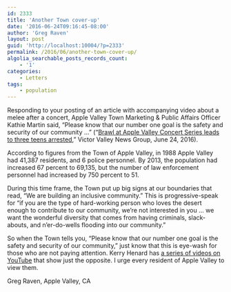 ```yaml
---
id: 2333
title: 'Another Town cover-up'
date: '2016-06-24T09:16:45-08:00'
author: 'Greg Raven'
layout: post
guid: 'http://localhost:10004/?p=2333'
permalink: /2016/06/another-town-cover-up/
algolia_searchable_posts_records_count:
    - '1'
categories:
    - Letters
tags:
    - population
---
```


Responding to your posting of an article with accompanying video about a melee after a concert, Apple Valley Town Marketing &amp; Public Affairs Officer Kathie Martin said, “Please know that our number one goal is the safety and security of our community …” (“[Brawl at Apple Valley Concert Series leads to three teens arrested](http://www.vvng.com/video-brawl-at-apple-valley-concert-series-leads-to-three-teens-arrested/),” Victor Valley News Group, June 24, 2016).

According to figures from the Town of Apple Valley, in 1988 Apple Valley had 41,387 residents, and 6 police personnel. By 2013, the population had increased 67 percent to 69,135, but the number of law enforcement personnel had increased by 750 percent to 51.

During this time frame, the Town put up big signs at our boundaries that read, “We are building an inclusive community.” This is progressive-speak for “if you are the type of hard-working person who loves the desert enough to contribute to our community, we’re not interested in you … we want the wonderful diversity that comes from having criminals, slack-abouts, and n’er-do-wells flooding into our community.”

So when the Town tells you, “Please know that our number one goal is the safety and security of our community,” just know that this is eye-wash for those who are not paying attention. Kerry Henard has [a series of videos on YouTube](https://www.youtube.com/channel/UCc6SgzEbgzqcaVK-ueHqDiw) that show just the opposite. I urge every resident of Apple Valley to view them.

Greg Raven, Apple Valley, CA